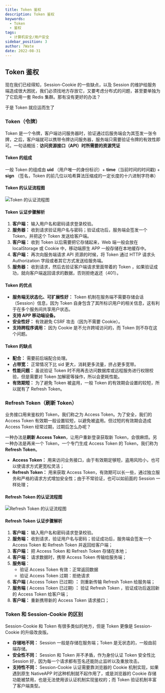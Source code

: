 ```yaml
---
title: Token 鉴权
description: Token 鉴权
keywords:
  - Token
  - 鉴权
tags:
  - 计算机安全/用户安全
sidebar_position: 3
author: 7Wate
date: 2022-08-31
---
```


## Token 鉴权

现在我们已经得知，Session-Cookie 的一些缺点，以及 Session 的维护给服务端造成很大困扰，我们必须找地方存放它，又要考虑分布式的问题，甚至要单独为了它启用一套 Redis 集群。那有没有更好的办法？

于是 Token 就应运而生了

### Token（令牌）

Token 是一个令牌，客户端访问服务器时，验证通过后服务端会为其签发一张令牌，之后，客户端就可以携带令牌访问服务器，服务端只需要验证令牌的有效性即可。一句话概括：**访问资源接口（API）时所需要的资源凭证**

#### Token 的组成

一般 Token 的组成由 **uid** （用户唯一的身份标识）+ **time**（当前时间的时间戳) + **sign** （签名，Token 的前几位以哈希算法压缩成的一定长度的十六进制字符串）

#### Token 的认证流程图

![Token 的认证流程图](https://static.7wate.com/img/2022/08/30/40b2dbfe8f84a.png)

#### Token 认证步骤解析

1. **客户端：** 输入用户名和密码请求登录校验。
2. **服务器：** 收到请求验证用户名与密码；验证成功后，服务端会签发一个 Token，并把这个 Token 发送给客户端。
3. **客户端：** 收到 Token 以后需要把它存储起来，Web 端一般会放在 localStorage 或 Cookie 中，移动端原生 APP 一般存储在本地缓存中。
4. **客户端：** 再次向服务端请求 API 资源的时候，将 Token 通过 HTTP 请求头 Authorization 字段或者其它方式发送给服务端。
5. **服务器：** 收到请求，然后去验证客户端请求里面带着的 Token ，如果验证成功，就向客户端返回请求的数据，否则拒绝返还（401）。

#### Token 的优点

- **服务端无状态化、可扩展性好：** Token 机制在服务端不需要存储会话（Session）信息，因为 Token 自身包含了其所标识用户的相关信息，这有利于在多个服务间共享用户状态。
- **支持 APP 移动端设备。**
- **安全性好：** 有效避免 CSRF 攻击（因为不需要 Cookie）。
- **支持跨程序调用：** 因为 Cookie 是不允许跨域访问的，而 Token 则不存在这个问题。

#### Token 的缺点

- **配合：** 需要前后端配合处理。
- **占带宽：** 正常情况下比 sid 更大，消耗更多流量，挤占更多宽带。
- **性能问题：** 虽说验证 Token 时不用再去访问数据库或远程服务进行权限校验，但是需要对 Token 加解密等操作，所以会更耗性能。
- **有效期短：** 为了避免 Token 被盗用，一般 Token 的有效期会设置的较短，所以就有了 Refresh Token。

### Refresh Token（刷新 Token）

业务接口用来鉴权的 Token，我们称之为 Access Token。为了安全，我们的 Access Token 有效期一般设置较短，以避免被盗用。但过短的有效期会造成 Access Token 经常过期，过期后怎么办呢？

一种办法是**刷新 Access Token**，让用户重新登录获取新 Token，会很麻烦。另一种办法是再来一个 Token，一个专门生成 Access Token 的 Token，我们称为 **Refresh Token**。

- **Access Token：** 用来访问业务接口，由于有效期足够短，盗用风险小，也可以使请求方式更宽松灵活；
- **Refresh Token：** 用来获取 Access Token，有效期可以长一些，通过独立服务和严格的请求方式增加安全性；由于不常验证，也可以如前面的 Session 一样处理；

#### Refresh Token 的认证流程图

![Refresh Token 的认证流程图](https://static.7wate.com/img/2022/08/30/0f634bdff18ca.png)

#### Refresh Token 认证步骤解析

1. **客户端：** 输入用户名和密码请求登录校验。
2. **服务端：** 收到请求，验证用户名与密码；验证成功后，服务端会签发一个 Access Token 和 Refresh Token 并返回给客户端；
3. **客户端：** 把 Access Token 和 Refresh Token 存储在本地；
4. **客户端：** 请求数据时，携带 Access Token 传输给服务端；
5. **服务端**：
    - 验证 Access Token 有效：正常返回数据
    - 验证 Access Token 过期：拒绝请求
6. **客户端** ( Access Token 已过期) **：** 则重新传输 Refresh Token 给服务端；
7. **服务端** ( Access Token 已过期) **：** 验证 Refresh Token ，验证成功后返回新的 Access Token 给客户端；
8. **客户端：** 重新携带新的 Access Token 请求接口；

### Token 和 Session-Cookie 的区别

Session-Cookie 和 Token 有很多类似的地方，但是 Token 更像是 Session-Cookie 的升级改良版。

- **存储地不同：** Session 一般是存储在服务端；Token 是无状态的，一般由前端存储。
- **安全性不同：** Session 和 Token 并不矛盾，作为身份认证 Token 安全性比 Session 好，因为每一个请求都有签名还能防止监听以及重放攻击。
- **支持性不同：** Session-Cookie 认证需要靠浏览器的 Cookie 机制实现，如果遇到原生 NativeAPP 时这种机制就不起作用了，或是浏览器的 Cookie 存储功能被禁用，也是无法使用该认证机制实现鉴权的；而 Token 验证机制丰富了客户端类型。
